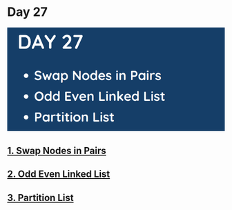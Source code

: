 # Day 27

![](../images/day27.png)

## [1. Swap Nodes in Pairs]()

## [2. Odd Even Linked List]()

## [3. Partition List]()